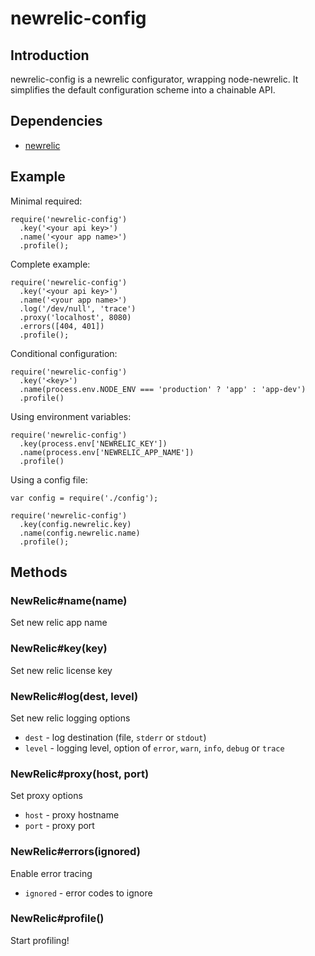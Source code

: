 # newrelic-config

## Introduction

newrelic-config is a newrelic configurator, wrapping node-newrelic.
It simplifies the default configuration scheme into a chainable API.

## Dependencies

* [newrelic](https://github.com/newrelic/node-newrelic)

## Example

Minimal required:

    require('newrelic-config')
      .key('<your api key>')
      .name('<your app name>')
      .profile();

Complete example:

    require('newrelic-config')
      .key('<your api key>')
      .name('<your app name>')
      .log('/dev/null', 'trace')
      .proxy('localhost', 8080)
      .errors([404, 401])
      .profile();

Conditional configuration:

    require('newrelic-config')
      .key('<key>')
      .name(process.env.NODE_ENV === 'production' ? 'app' : 'app-dev')
      .profile()

Using environment variables:

    require('newrelic-config')
      .key(process.env['NEWRELIC_KEY'])
      .name(process.env['NEWRELIC_APP_NAME'])
      .profile()

Using a config file:

    var config = require('./config');

    require('newrelic-config')
      .key(config.newrelic.key)
      .name(config.newrelic.name)
      .profile();

## Methods

### NewRelic#name(name)

Set new relic app name

### NewRelic#key(key)

Set new relic license key

### NewRelic#log(dest, level)

Set new relic logging options

* `dest` - log destination (file, `stderr` or `stdout`)
* `level` - logging level, option of `error`, `warn`, `info`, `debug` or `trace`

### NewRelic#proxy(host, port)

Set proxy options

* `host` - proxy hostname
* `port` - proxy port

### NewRelic#errors(ignored)

Enable error tracing

* `ignored` - error codes to ignore

### NewRelic#profile() 

Start profiling!
